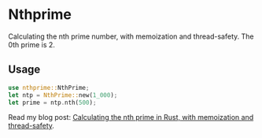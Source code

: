 # Nthprime

Calculating the nth prime number, with memoization and thread-safety.
The 0th prime is 2.

## Usage

```rust
use nthprime::NthPrime;
let ntp = NthPrime::new(1_000);
let prime = ntp.nth(500);
```

Read my blog post: [Calculating the nth prime in Rust, with memoization and thread-safety](https://www.prborges.com/2023/nth-prime-thread-safe-rust/).
